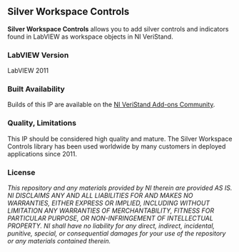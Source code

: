 ## Silver Workspace Controls ##

**Silver Workspace Controls** allows you to add silver controls and indicators found in LabVIEW as workspace objects in NI VeriStand.

### LabVIEW Version ###

LabVIEW 2011

### Built Availability ###

Builds of this IP are available on the [NI VeriStand Add-ons Community](https://decibel.ni.com/content/docs/DOC-18824).

### Quality, Limitations ###

This IP should be considered high quality and mature. The Silver Workspace Controls library has been used worldwide by many customers in deployed applications since 2011.

### License ###

*This repository and any materials provided by NI therein are provided AS IS. NI DISCLAIMS ANY AND ALL LIABILITIES FOR AND MAKES NO WARRANTIES, EITHER EXPRESS OR IMPLIED, INCLUDING WITHOUT LIMITATION ANY WARRANTIES OF MERCHANTABILITY, FITNESS FOR  PARTICULAR PURPOSE, OR NON-INFRINGEMENT OF INTELLECTUAL PROPERTY. NI shall have no liability for any direct, indirect, incidental, punitive, special, or consequential damages for your use of the repository or any materials contained therein.*